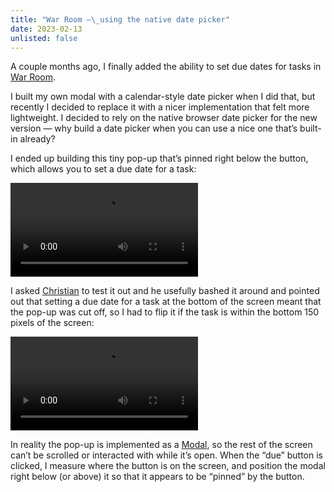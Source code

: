 ```yaml
---
title: "War Room —\_using the native date picker"
date: 2023-02-13
unlisted: false
---
```


A couple months ago, I finally added the ability to set due dates for tasks in [War Room](https://war.elk.sh).

I built my own modal with a calendar-style date picker when I did that, but recently I decided to replace it with a nicer implementation that felt more lightweight. I decided to rely on the native browser date picker for the new version — why build a date picker when you can use a nice one that’s built-in already?

I ended up building this tiny pop-up that’s pinned right below the button, which allows you to set a due date for a task:

<video src="/posts/war-room-due/due_1.mp4" controls playsinline></video>

I asked [Christian](https://cbernier.com/) to test it out and he usefully bashed it around and pointed out that setting a due date for a task at the bottom of the screen meant that the pop-up was cut off, so I had to flip it if the task is within the bottom 150 pixels of the screen:

<video src="/posts/war-room-due/due_2.mp4" controls playsinline></video>

In reality the pop-up is implemented as a [Modal](https://headlessui.com/react/dialog), so the rest of the screen can’t be scrolled or interacted with while it’s open. When the “due”&nbsp;button is clicked, I measure where the button is on the screen, and position the modal right below (or above) it so that it appears to be “pinned”&nbsp;by the button.
